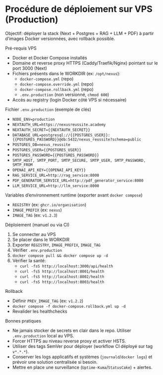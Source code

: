 # Procédure de déploiement sur VPS (Production)

Objectif: déployer la stack (Next + Postgres + RAG + LLM + PDF) à partir d’images Docker versionnées, avec rollback possible.

Pré-requis VPS

- Docker et Docker Compose installés
- Domaine et reverse proxy HTTPS (Caddy/Traefik/Nginx) pointant sur le port 3000 (Next)
- Fichiers présents dans le WORKDIR (ex: `/opt/nexus`):
  - `docker-compose.yml` (repo)
  - `docker-compose.override.yml` (repo)
  - `docker-compose.rollback.yml` (repo)
  - `.env.production` (non versionné, `chmod 600`)
- Accès au registry (login Docker côté VPS si nécessaire)

Fichier `.env.production` (exemple de clés)

- `NODE_ENV=production`
- `NEXTAUTH_URL=https://nexusreussite.academy`
- `NEXTAUTH_SECRET={{NEXTAUTH_SECRET}}`
- `DATABASE_URL=postgresql://{{POSTGRES_USER}}:{{POSTGRES_PASSWORD}}@db:5432/nexus_reussite?schema=public`
- `POSTGRES_DB=nexus_reussite`
- `POSTGRES_USER={{POSTGRES_USER}}`
- `POSTGRES_PASSWORD={{POSTGRES_PASSWORD}}`
- `SMTP_HOST, SMTP_PORT, SMTP_SECURE, SMTP_USER, SMTP_PASSWORD, SMTP_FROM`
- `OPENAI_API_KEY={{OPENAI_API_KEY}}`
- `RAG_SERVICE_URL=http://rag_service:8000`
- `PDF_GENERATOR_SERVICE_URL=http://pdf_generator_service:8000`
- `LLM_SERVICE_URL=http://llm_service:8000`

Variables d’environnement runtime (exporter avant `docker compose`)

- `REGISTRY` (ex: `ghcr.io/organisation`)
- `IMAGE_PREFIX` (ex: `nexus`)
- `IMAGE_TAG` (ex: `v1.2.3`)

Déploiement (manuel ou via CI)

1) Se connecter au VPS
2) Se placer dans le WORKDIR
3) Exporter `REGISTRY`, `IMAGE_PREFIX`, `IMAGE_TAG`
4) Vérifier `.env.production`
5) `docker compose pull && docker compose up -d`
6) Vérifier la santé:
   - `curl -fsS http://localhost:3000/api/health`
   - `curl -fsS http://localhost:8001/health`
   - `curl -fsS http://localhost:8002/health`
   - `curl -fsS http://localhost:8003/health`

Rollback

- Définir `PREV_IMAGE_TAG` (ex: `v1.2.2`)
- `docker compose -f docker-compose.rollback.yml up -d`
- Revalider les healthchecks

Bonnes pratiques

- Ne jamais stocker de secrets en clair dans le repo. Utiliser `.env.production` local au VPS.
- Forcer HTTPS au niveau reverse proxy et activer HSTS.
- Utiliser des tags SemVer pour déployer (workflow CI déployé sur tag `v*.*.*`).
- Conserver les logs applicatifs et systèmes (`journald`/`docker logs`) et prévoir une solution centralisée si besoin.
- Mettre en place une surveillance (`Uptime-Kuma`/`StatusCake`) + alertes.
